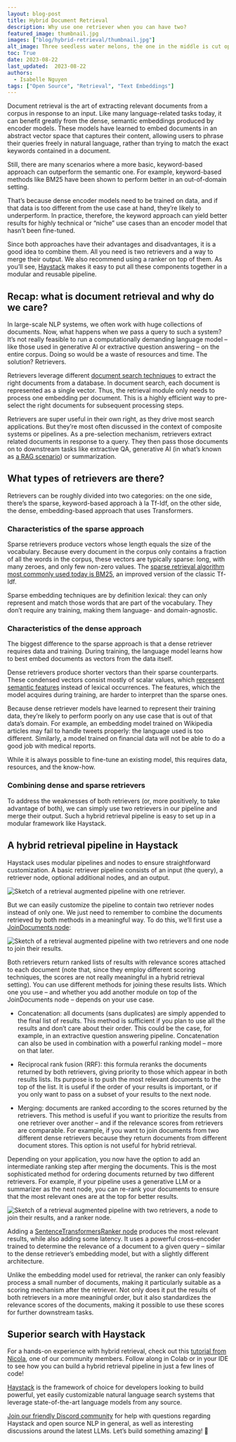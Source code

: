 ```yaml
---
layout: blog-post
title: Hybrid Document Retrieval
description: Why use one retriever when you can have two?
featured_image: thumbnail.jpg
images: ["blog/hybrid-retrieval/thumbnail.jpg"]
alt_image: Three seedless water melons, the one in the middle is cut open.
toc: True
date: 2023-08-22
last_updated:  2023-08-22
authors:
  - Isabelle Nguyen
tags: ["Open Source", "Retrieval", "Text Embeddings"]
---	
```

Document retrieval is the art of extracting relevant documents from a corpus in response to an input. Like many language-related tasks today, it can benefit greatly from the dense, semantic embeddings produced by encoder models. These models have learned to embed documents in an abstract vector space that captures their content, allowing users to phrase their queries freely in natural language, rather than trying to match the exact keywords contained in a document.

  

Still, there are many scenarios where a more basic, keyword-based approach can outperform the semantic one. For example, keyword-based methods like BM25 have been shown to perform better in an out-of-domain setting.

  

That’s because dense encoder models need to be trained on data, and if that data is too different from the use case at hand, they’re likely to underperform. In practice, therefore, the keyword approach can yield better results for highly technical or “niche” use cases than an encoder model that hasn’t been fine-tuned.

  

Since both approaches have their advantages and disadvantages, it is a good idea to combine them. All you need is two retrievers and a way to merge their output. We also recommend using a ranker on top of them. As you’ll see, [Haystack](https://github.com/deepset-ai/haystack) makes it easy to put all these components together in a modular and reusable pipeline.

## Recap: what is document retrieval and why do we care?

In large-scale NLP systems, we often work with huge collections of documents. Now, what happens when we pass a query to such a system? It’s not really feasible to run a computationally demanding language model – like those used in generative AI or extractive question answering – on the entire corpus. Doing so would be a waste of resources and time. The solution? Retrievers.

  

Retrievers leverage different [document search techniques](https://www.deepset.ai/blog/art-of-finding-document-search) to extract the right documents from a database. In document search, each document is represented as a single vector. Thus, the retrieval module only needs to process one embedding per document. This is a highly efficient way to pre-select the right documents for subsequent processing steps.

  

Retrievers are super useful in their own right, as they drive most search applications. But they’re most often discussed in the context of composite systems or pipelines. As a pre-selection mechanism, retrievers extract related documents in response to a query. They then pass those documents on to downstream tasks like extractive QA, generative AI (in what’s known as [a RAG scenario](https://www.deepset.ai/blog/llms-retrieval-augmentation)) or summarization.

## What types of retrievers are there?

Retrievers can be roughly divided into two categories: on the one side, there’s the sparse, keyword-based approach à la Tf-Idf, on the other side, the dense, embedding-based approach that uses Transformers.

### Characteristics of the sparse approach

Sparse retrievers produce vectors whose length equals the size of the vocabulary. Because every document in the corpus only contains a fraction of all the words in the corpus, these vectors are typically sparse: long, with many zeroes, and only few non-zero values. The [sparse retrieval algorithm most commonly used today is BM25](https://docs.haystack.deepset.ai/docs/retriever#bm25-recommended), an improved version of the classic Tf-Idf.

  

Sparse embedding techniques are by definition lexical: they can only represent and match those words that are part of the vocabulary. They don’t require any training, making them language- and domain-agnostic.

### Characteristics of the dense approach

The biggest difference to the sparse approach is that a dense retriever requires data and training. During training, the language model learns how to best embed documents as vectors from the data itself.

  

Dense retrievers produce shorter vectors than their sparse counterparts. These condensed vectors consist mostly of scalar values, which [represent semantic features](https://www.deepset.ai/blog/the-beginners-guide-to-text-embeddings) instead of lexical occurrences. The features, which the model acquires during training, are harder to interpret than the sparse ones.

  

Because dense retriever models have learned to represent their training data, they’re likely to perform poorly on any use case that is out of that data’s domain. For example, an embedding model trained on Wikipedia articles may fail to handle tweets properly: the language used is too different. Similarly, a model trained on financial data will not be able to do a good job with medical reports.

  

While it is always possible to fine-tune an existing model, this requires data, resources, and the know-how.

### Combining dense and sparse retrievers

To address the weaknesses of both retrievers (or, more positively, to take advantage of both), we can simply use two retrievers in our pipeline and merge their output. Such a hybrid retrieval pipeline is easy to set up in a modular framework like Haystack.

## A hybrid retrieval pipeline in Haystack

Haystack uses modular pipelines and nodes to ensure straightforward customization. A basic retriever pipeline consists of an input (the query), a retriever node, optional additional nodes, and an output.

![Sketch of a retrieval augmented pipeline with one retriever.](one-retriever.png)

But we can easily customize the pipeline to contain two retriever nodes instead of only one. We just need to remember to combine the documents retrieved by both methods in a meaningful way. To do this, we’ll first use a [JoinDocuments node](https://docs.haystack.deepset.ai/docs/join_documents):

![Sketch of a retrieval augmented pipeline with two retrievers and one node to join their results.](two-retrievers.png)

Both retrievers return ranked lists of results with relevance scores attached to each document (note that, since they employ different scoring techniques, the scores are not really meaningful in a hybrid retrieval setting). You can use different methods for joining these results lists. Which one you use – and whether you add another module on top of the JoinDocuments node – depends on your use case.

-   Concatenation: all documents (sans duplicates) are simply appended to the final list of results. This method is sufficient if you plan to use all the results and don’t care about their order. This could be the case, for example, in an extractive question answering pipeline. Concatenation can also be used in combination with a powerful ranking model – more on that later.
    
-   Reciprocal rank fusion (RRF): this formula reranks the documents returned by both retrievers, giving priority to those which appear in both results lists. Its purpose is to push the most relevant documents to the top of the list. It is useful if the order of your results is important, or if you only want to pass on a subset of your results to the next node.

-   Merging: documents are ranked according to the scores returned by the retrievers. This method is useful if you want to prioritize the results from one retriever over another – and if the relevance scores from retrievers are comparable. For example, if you want to join documents from two different dense retrievers because they return documents from different document stores. This option is not useful for hybrid retrieval.    

  

Depending on your application, you now have the option to add an intermediate ranking step after merging the documents. This is the most sophisticated method for ordering documents returned by two different retrievers. For example, if your pipeline uses a generative LLM or a summarizer as the next node, you can re-rank your documents to ensure that the most relevant ones are at the top for better results.

![Sketch of a retrieval augmented pipeline with two retrievers, a node to join their results, and a ranker node.](reranker.png)

Adding a [SentenceTransformersRanker node](https://docs.haystack.deepset.ai/docs/ranker) produces the most relevant results, while also adding some latency. It uses a powerful cross-encoder trained to determine the relevance of a document to a given query – similar to the dense retriever’s embedding model, but with a slightly different architecture.

  

Unlike the embedding model used for retrieval, the ranker can only feasibly process a small number of documents, making it particularly suitable as a scoring mechanism after the retriever. Not only does it put the results of both retrievers in a more meaningful order, but it also standardizes the relevance scores of the documents, making it possible to use these scores for further downstream tasks.

## Superior search with Haystack

For a hands-on experience with hybrid retrieval, check out this [tutorial from Nicola](https://haystack.deepset.ai/tutorials/26_hybrid_retrieval), one of our community members. Follow along in Colab or in your IDE to see how you can build a hybrid retrieval pipeline in just a few lines of code!

[Haystack](https://github.com/deepset-ai/haystack/tree/main) is the framework of choice for developers looking to build powerful, yet easily customizable natural language search systems that leverage state-of-the-art language models from any source.

  

[Join our friendly Discord community](https://discord.com/invite/VBpFzsgRVF) for help with questions regarding Haystack and open source NLP in general, as well as interesting discussions around the latest LLMs. Let’s build something amazing! 🚀